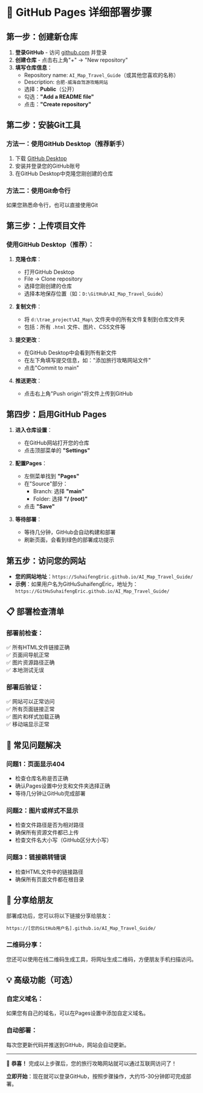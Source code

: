 # 🚀 GitHub Pages 详细部署步骤

## 第一步：创建新仓库

1. **登录GitHub** - 访问 [github.com](https://github.com) 并登录
2. **创建仓库** - 点击右上角"+" → "New repository"
3. **填写仓库信息**：
   - Repository name: `AI_Map_Travel_Guide`（或其他您喜欢的名称）
   - Description: `合肥-威海自驾游攻略网站`
   - 选择：**Public**（公开）
   - 勾选：**"Add a README file"**
   - 点击：**"Create repository"**

## 第二步：安装Git工具

### 方法一：使用GitHub Desktop（推荐新手）
1. 下载 [GitHub Desktop](https://desktop.github.com)
2. 安装并登录您的GitHub账号
3. 在GitHub Desktop中克隆您刚创建的仓库

### 方法二：使用Git命令行
如果您熟悉命令行，也可以直接使用Git

## 第三步：上传项目文件

### 使用GitHub Desktop（推荐）：

1. **克隆仓库**：
   - 打开GitHub Desktop
   - File → Clone repository
   - 选择您刚创建的仓库
   - 选择本地保存位置（如：`D:\GitHub\AI_Map_Travel_Guide`）

2. **复制文件**：
   - 将 `d:\trae_project\AI_Map\` 文件夹中的所有文件复制到仓库文件夹
   - 包括：所有 `.html` 文件、图片、CSS文件等

3. **提交更改**：
   - 在GitHub Desktop中会看到所有新文件
   - 在左下角填写提交信息，如："添加旅行攻略网站文件"
   - 点击"Commit to main"

4. **推送更改**：
   - 点击右上角"Push origin"将文件上传到GitHub

## 第四步：启用GitHub Pages

1. **进入仓库设置**：
   - 在GitHub网站打开您的仓库
   - 点击顶部菜单的 **"Settings"**

2. **配置Pages**：
   - 左侧菜单找到 **"Pages"**
   - 在"Source"部分：
     - Branch: 选择 **"main"**
     - Folder: 选择 **"/ (root)"**
   - 点击 **"Save"**

3. **等待部署**：
   - 等待几分钟，GitHub会自动构建和部署
   - 刷新页面，会看到绿色的部署成功提示

## 第五步：访问您的网站

- **您的网站地址**：`https://SuhaifengEric.github.io/AI_Map_Travel_Guide/`
- **示例**：如果用户名为GitHuSuhaifengEric，地址为：`https://GitHuSuhaifengEric.github.io/AI_Map_Travel_Guide/`

## 📋 部署检查清单

### 部署前检查：
✅ 所有HTML文件链接正确  
✅ 页面间导航正常  
✅ 图片资源路径正确  
✅ 本地测试无误  

### 部署后验证：
✅ 网站可以正常访问  
✅ 所有页面链接正常  
✅ 图片和样式加载正确  
✅ 移动端显示正常  

## 🔧 常见问题解决

### 问题1：页面显示404
- 检查仓库名称是否正确
- 确认Pages设置中分支和文件夹选择正确
- 等待几分钟让GitHub完成部署

### 问题2：图片或样式不显示
- 检查文件路径是否为相对路径
- 确保所有资源文件都已上传
- 检查文件名大小写（GitHub区分大小写）

### 问题3：链接跳转错误
- 检查HTML文件中的链接路径
- 确保所有页面文件都在根目录

## 🌟 分享给朋友

部署成功后，您可以将以下链接分享给朋友：

```
https://[您的GitHub用户名].github.io/AI_Map_Travel_Guide/
```

### 二维码分享：
您还可以使用在线二维码生成工具，将网址生成二维码，方便朋友手机扫描访问。

## 💡 高级功能（可选）

### 自定义域名：
如果您有自己的域名，可以在Pages设置中添加自定义域名。

### 自动部署：
每次您更新代码并推送到GitHub，网站会自动更新。

---

🎉 **恭喜！** 完成以上步骤后，您的旅行攻略网站就可以通过互联网访问了！

**立即开始**：现在就可以登录GitHub，按照步骤操作，大约15-30分钟即可完成部署。